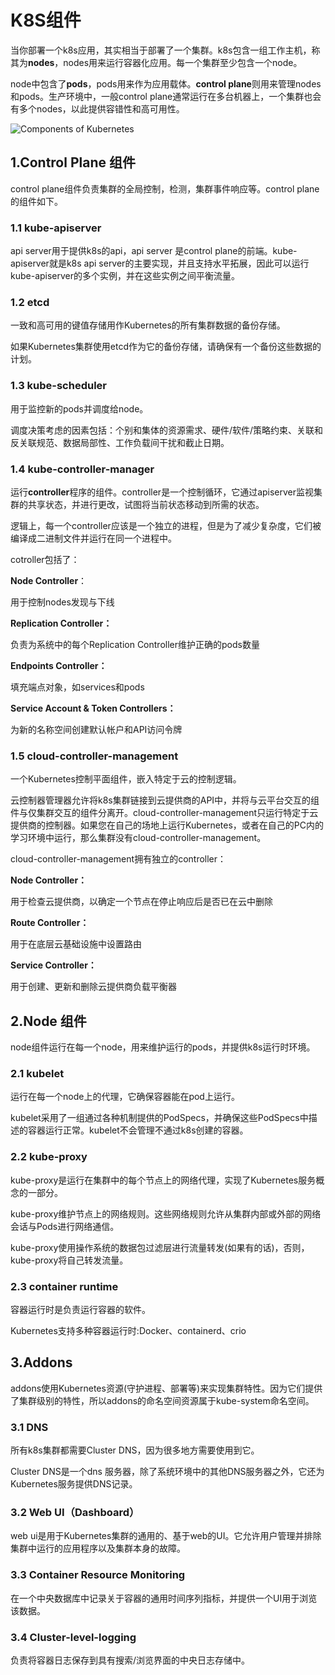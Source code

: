 # K8S组件

当你部署一个k8s应用，其实相当于部署了一个集群。k8s包含一组工作主机，称其为**nodes**，nodes用来运行容器化应用。每一个集群至少包含一个node。

node中包含了**pods**，pods用来作为应用载体。**control plane**则用来管理nodes和pods。生产环境中，一般control plane通常运行在多台机器上，一个集群也会有多个nodes，以此提供容错性和高可用性。

![Components of Kubernetes](http://kyle-pic.oss-cn-hangzhou.aliyuncs.com/img/components-of-kubernetes.svg)



## 1.Control Plane 组件

control plane组件负责集群的全局控制，检测，集群事件响应等。control plane的组件如下。

### 1.1 kube-apiserver

api server用于提供k8s的api，api server 是control plane的前端。kube-apiserver就是k8s api server的主要实现，并且支持水平拓展，因此可以运行kube-apiserver的多个实例，并在这些实例之间平衡流量。



### 1.2 etcd

一致和高可用的键值存储用作Kubernetes的所有集群数据的备份存储。

如果Kubernetes集群使用etcd作为它的备份存储，请确保有一个备份这些数据的计划。



### 1.3 kube-scheduler

用于监控新的pods并调度给node。

调度决策考虑的因素包括：个别和集体的资源需求、硬件/软件/策略约束、关联和反关联规范、数据局部性、工作负载间干扰和截止日期。



### 1.4 kube-controller-manager

运行**controller**程序的组件。controller是一个控制循环，它通过apiserver监视集群的共享状态，并进行更改，试图将当前状态移动到所需的状态。

逻辑上，每一个controller应该是一个独立的进程，但是为了减少复杂度，它们被编译成二进制文件并运行在同一个进程中。

cotroller包括了：

**Node Controller**：

用于控制nodes发现与下线

**Replication Controller：**

负责为系统中的每个Replication Controller维护正确的pods数量

**Endpoints Controller：**

填充端点对象，如services和pods

**Service Account & Token Controllers：**

为新的名称空间创建默认帐户和API访问令牌



### 1.5 cloud-controller-management

一个Kubernetes控制平面组件，嵌入特定于云的控制逻辑。

云控制器管理器允许将k8s集群链接到云提供商的API中，并将与云平台交互的组件与仅集群交互的组件分离开。cloud-controller-management只运行特定于云提供商的控制器。如果您在自己的场地上运行Kubernetes，或者在自己的PC内的学习环境中运行，那么集群没有cloud-controller-management。

cloud-controller-management拥有独立的controller：

**Node Controller：**

用于检查云提供商，以确定一个节点在停止响应后是否已在云中删除

**Route Controller：**

用于在底层云基础设施中设置路由

**Service Controller：**

用于创建、更新和删除云提供商负载平衡器



## 2.Node 组件

node组件运行在每一个node，用来维护运行的pods，并提供k8s运行时环境。

### 2.1 kubelet

运行在每一个node上的代理，它确保容器能在pod上运行。

kubelet采用了一组通过各种机制提供的PodSpecs，并确保这些PodSpecs中描述的容器运行正常。kubelet不会管理不通过k8s创建的容器。



### 2.2 kube-proxy

kube-proxy是运行在集群中的每个节点上的网络代理，实现了Kubernetes服务概念的一部分。

kube-proxy维护节点上的网络规则。这些网络规则允许从集群内部或外部的网络会话与Pods进行网络通信。

kube-proxy使用操作系统的数据包过滤层进行流量转发(如果有的话)，否则，kube-proxy将自己转发流量。



### 2.3 container runtime

容器运行时是负责运行容器的软件。

Kubernetes支持多种容器运行时:Docker、containerd、crio



## 3.Addons

addons使用Kubernetes资源(守护进程、部署等)来实现集群特性。因为它们提供了集群级别的特性，所以addons的命名空间资源属于kube-system命名空间。



### 3.1 DNS

所有k8s集群都需要Cluster DNS，因为很多地方需要使用到它。

Cluster DNS是一个dns 服务器，除了系统环境中的其他DNS服务器之外，它还为Kubernetes服务提供DNS记录。



### 3.2 Web UI（Dashboard）

web ui是用于Kubernetes集群的通用的、基于web的UI。它允许用户管理并排除集群中运行的应用程序以及集群本身的故障。



### 3.3 Container Resource Monitoring

在一个中央数据库中记录关于容器的通用时间序列指标，并提供一个UI用于浏览该数据。



### 3.4 Cluster-level-logging

负责将容器日志保存到具有搜索/浏览界面的中央日志存储中。